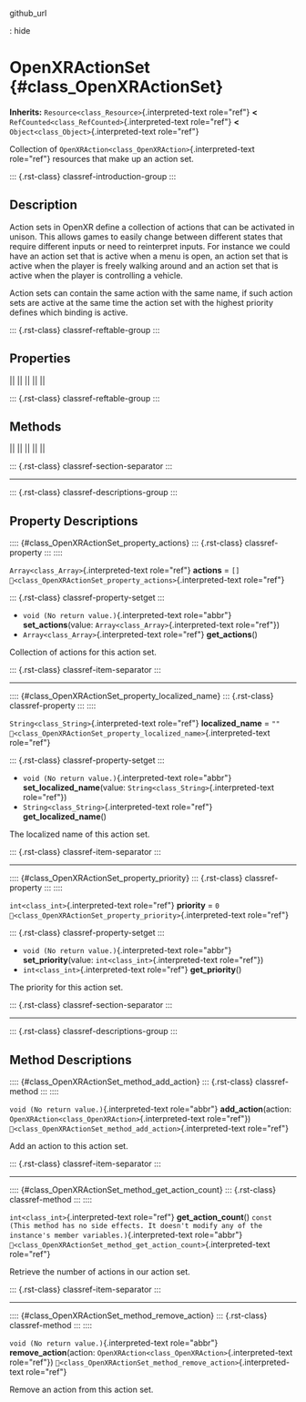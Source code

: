 github_url

:   hide

# OpenXRActionSet {#class_OpenXRActionSet}

**Inherits:** `Resource<class_Resource>`{.interpreted-text role="ref"}
**\<** `RefCounted<class_RefCounted>`{.interpreted-text role="ref"}
**\<** `Object<class_Object>`{.interpreted-text role="ref"}

Collection of `OpenXRAction<class_OpenXRAction>`{.interpreted-text
role="ref"} resources that make up an action set.

::: {.rst-class}
classref-introduction-group
:::

## Description

Action sets in OpenXR define a collection of actions that can be
activated in unison. This allows games to easily change between
different states that require different inputs or need to reinterpret
inputs. For instance we could have an action set that is active when a
menu is open, an action set that is active when the player is freely
walking around and an action set that is active when the player is
controlling a vehicle.

Action sets can contain the same action with the same name, if such
action sets are active at the same time the action set with the highest
priority defines which binding is active.

::: {.rst-class}
classref-reftable-group
:::

## Properties

||
||
||
||
||

::: {.rst-class}
classref-reftable-group
:::

## Methods

||
||
||
||
||

::: {.rst-class}
classref-section-separator
:::

------------------------------------------------------------------------

::: {.rst-class}
classref-descriptions-group
:::

## Property Descriptions

:::: {#class_OpenXRActionSet_property_actions}
::: {.rst-class}
classref-property
:::
::::

`Array<class_Array>`{.interpreted-text role="ref"} **actions** = `[]`
`🔗<class_OpenXRActionSet_property_actions>`{.interpreted-text
role="ref"}

::: {.rst-class}
classref-property-setget
:::

- `void (No return value.)`{.interpreted-text role="abbr"}
  **set_actions**(value: `Array<class_Array>`{.interpreted-text
  role="ref"})
- `Array<class_Array>`{.interpreted-text role="ref"} **get_actions**()

Collection of actions for this action set.

::: {.rst-class}
classref-item-separator
:::

------------------------------------------------------------------------

:::: {#class_OpenXRActionSet_property_localized_name}
::: {.rst-class}
classref-property
:::
::::

`String<class_String>`{.interpreted-text role="ref"} **localized_name**
= `""`
`🔗<class_OpenXRActionSet_property_localized_name>`{.interpreted-text
role="ref"}

::: {.rst-class}
classref-property-setget
:::

- `void (No return value.)`{.interpreted-text role="abbr"}
  **set_localized_name**(value: `String<class_String>`{.interpreted-text
  role="ref"})
- `String<class_String>`{.interpreted-text role="ref"}
  **get_localized_name**()

The localized name of this action set.

::: {.rst-class}
classref-item-separator
:::

------------------------------------------------------------------------

:::: {#class_OpenXRActionSet_property_priority}
::: {.rst-class}
classref-property
:::
::::

`int<class_int>`{.interpreted-text role="ref"} **priority** = `0`
`🔗<class_OpenXRActionSet_property_priority>`{.interpreted-text
role="ref"}

::: {.rst-class}
classref-property-setget
:::

- `void (No return value.)`{.interpreted-text role="abbr"}
  **set_priority**(value: `int<class_int>`{.interpreted-text
  role="ref"})
- `int<class_int>`{.interpreted-text role="ref"} **get_priority**()

The priority for this action set.

::: {.rst-class}
classref-section-separator
:::

------------------------------------------------------------------------

::: {.rst-class}
classref-descriptions-group
:::

## Method Descriptions

:::: {#class_OpenXRActionSet_method_add_action}
::: {.rst-class}
classref-method
:::
::::

`void (No return value.)`{.interpreted-text role="abbr"}
**add_action**(action:
`OpenXRAction<class_OpenXRAction>`{.interpreted-text role="ref"})
`🔗<class_OpenXRActionSet_method_add_action>`{.interpreted-text
role="ref"}

Add an action to this action set.

::: {.rst-class}
classref-item-separator
:::

------------------------------------------------------------------------

:::: {#class_OpenXRActionSet_method_get_action_count}
::: {.rst-class}
classref-method
:::
::::

`int<class_int>`{.interpreted-text role="ref"} **get_action_count**()
`const (This method has no side effects. It doesn't modify any of the instance's member variables.)`{.interpreted-text
role="abbr"}
`🔗<class_OpenXRActionSet_method_get_action_count>`{.interpreted-text
role="ref"}

Retrieve the number of actions in our action set.

::: {.rst-class}
classref-item-separator
:::

------------------------------------------------------------------------

:::: {#class_OpenXRActionSet_method_remove_action}
::: {.rst-class}
classref-method
:::
::::

`void (No return value.)`{.interpreted-text role="abbr"}
**remove_action**(action:
`OpenXRAction<class_OpenXRAction>`{.interpreted-text role="ref"})
`🔗<class_OpenXRActionSet_method_remove_action>`{.interpreted-text
role="ref"}

Remove an action from this action set.
